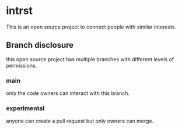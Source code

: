 # intrst
This is an open source project to connect people with similar interests.
## Branch disclosure
this open source project has multiple branches with different levels of permissions.
### main
only the code owners can interact with this branch.
### experimental
anyone can create a pull request but only owners can merge.

